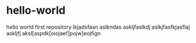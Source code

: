 # hello-world
hello world first repository
lkjadsfasn
aslkndas
askljfaslkdj
aslkjfasfkjasflaj
askljfj
aksl[aspdk[oiojaef]pojw]eojfign
